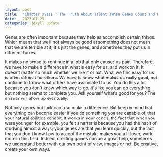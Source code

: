 ```yaml
---
layout: post
title:  "Chapter XVIII : The Truth About Talent (When Genes Count and When They Don't)"
date:   2023-07-25
categories: jekyll update
---
```

Genes are often important because they help us accomplish certain things. Which means that we'll not always be good at something does not mean that we are terrible at it, it's just the genes, and sometimes they put us in different boxes.

It makes no sense to continue in a job that only causes us pain. Therefore, we have to make a difference in what is easy for us, and work on it. It doesn't matter so much whether we like it or not. What we find easy for us is often difficult for others. We have to know what makes us really good, not continue to follow what others have assimilated to us. You do this a lot because you don't know which way to go, it's like you can do everything but nothing seems to complete you. Ask yourself what's good for you? The answer will show up eventually.

Not only genes but luck can also make a difference. But keep in mind that everything can become easier if you do something you are capable of, that your natural abilities cohabit. It works in your genes, the fact that when you were younger, for example, you felt smarter is because you had the habit of studying almost always; your genes are that you learn quickly, but the fact that you don't know how to accept the mistake makes you a lil loser, work more in this field. Indeed, creating games can be a great help, sometimes we understand better with our own point of view, images or not. Be creative, create your own ways.
